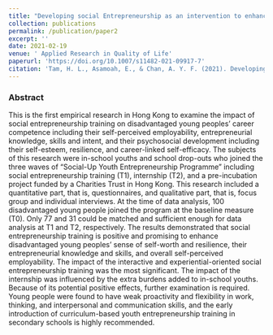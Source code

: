 ```yaml
---
title: "Developing social Entrepreneurship as an intervention to enhance disadvantaged young People’s sense of self-worth and career competence in Hong Kong"
collection: publications
permalink: /publication/paper2
excerpt: ''
date: 2021-02-19
venue: ' Applied Research in Quality of Life'
paperurl: 'https://doi.org/10.1007/s11482-021-09917-7'
citation: 'Tam, H. L., Asamoah, E., & Chan, A. Y. F. (2021). Developing social Entrepreneurship as an intervention to enhance disadvantaged young People’s sense of self-worth and career competence in Hong Kong. <i>Applied Research in Quality of Life</i>, 1-30.'
---
```


### Abstract
This is the first empirical research in Hong Kong to examine the impact of social entrepreneurship training on disadvantaged young peoples’ career competence including their self-perceived employability, entrepreneurial knowledge, skills and intent, and their psychosocial development including their self-esteem, resilience, and career-linked self-efficacy. The subjects of this research were in-school youths and school drop-outs who joined the three waves of “Social-Up Youth Entrepreneurship Programme” including social entrepreneurship training (T1), internship (T2), and a pre-incubation project funded by a Charities Trust in Hong Kong. This research included a quantitative part, that is, questionnaires, and qualitative part, that is, focus group and individual interviews. At the time of data analysis, 100 disadvantaged young people joined the program at the baseline measure (T0). Only 77 and 31 could be matched and sufficient enough for data analysis at T1 and T2, respectively. The results demonstrated that social entrepreneurship training is positive and promising to enhance disadvantaged young peoples’ sense of self-worth and resilience, their entrepreneurial knowledge and skills, and overall self-perceived employability. The impact of the interactive and experiential-oriented social entrepreneurship training was the most significant. The impact of the internship was influenced by the extra burdens added to in-school youths. Because of its potential positive effects, further examination is required. Young people were found to have weak proactivity and flexibility in work, thinking, and interpersonal and communication skills, and the early introduction of curriculum-based youth entrepreneurship training in secondary schools is highly recommended.
